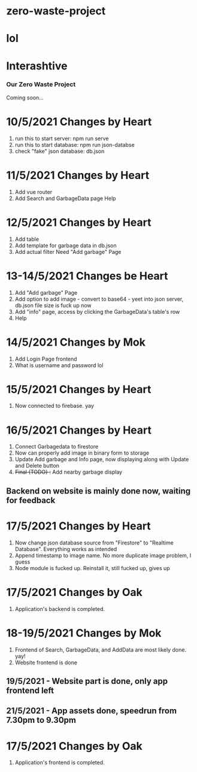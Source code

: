 # zero-waste-project
lol
=======
# Interashtive
### Our Zero Waste Project
Coming soon...
 

# 10/5/2021 Changes by Heart
1. run this to start server: npm run serve
2. run this to start database: npm run json-databse
3. check "fake" json database: db.json

# 11/5/2021 Changes by Heart
1. Add vue router
2. Add Search and GarbageData page
Help

# 12/5/2021 Changes by Heart
1. Add table
2. Add template for garbage data in db.json
3. Add actual filter
Need "Add garbage" Page

# 13-14/5/2021 Changes be Heart
1. Add "Add garbage" Page
2. Add option to add image - convert to base64 - yeet into json server, db.json file size is fuck up now
3. Add "info" page, access by clicking the GarbageData's table's row
4. Help

# 14/5/2021 Changes by Mok
1. Add Login Page frontend
2. What is username and password lol

# 15/5/2021 Changes by Heart
1. Now connected to firebase. yay

# 16/5/2021 Changes by Heart
1. Connect Garbagedata to firestore
2. Now can properly add image in binary form to storage
3. Update Add garbage and Info page, now displaying along with Update and Delete button
4. ~~Final {TODO} :~~ Add nearby garbage display

## Backend on website is mainly done now, waiting for feedback

# 17/5/2021 Changes by Heart
1. Now change json database source from "Firestore" to "Realtime Database". Everything works as intended
2. Append timestamp to image name. No more duplicate image problem, I guess
3. Node module is fucked up. Reinstall it, still fucked up, gives up

# 17/5/2021 Changes by Oak
1. Application's backend is completed.


# 18-19/5/2021 Changes by Mok
1. Frontend of Search, GarbageData, and AddData are most likely done. yay!
2. Website frontend is done

## 19/5/2021 - Website part is done, only app frontend left

## 21/5/2021 - App assets done, speedrun from 7.30pm to 9.30pm

# 17/5/2021 Changes by Oak
1. Application's frontend is completed.
